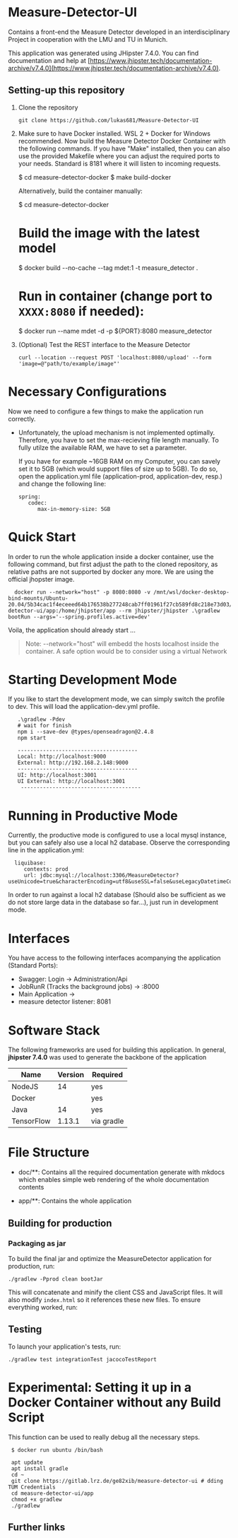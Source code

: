 # Measure-Detector-UI

Contains a front-end the Measure Detector developed in an interdisciplinary Project in cooperation with the LMU and TU in Munich.
 
This application was generated using JHipster 7.4.0. You can find documentation and help at [https://www.jhipster.tech/documentation-archive/v7.4.0](https://www.jhipster.tech/documentation-archive/v7.4.0).

## Setting-up this repository
  
1) Clone the repository

       git clone https://github.com/lukas681/Measure-Detector-UI

2) Make sure to have Docker installed. WSL 2 + Docker for Windows recommended. Now build the Measure Detector Docker Container with the following commands. If you have "Make" installed, then you can also use the provided Makefile where you can adjust the required ports to your needs. Standard is 8181 where it will listen to incoming requests.


      $ cd measure-detector-docker
      $ make build-docker

   Alternatively, build the container manually:


      $ cd measure-detector-docker
      # Build the image with the latest model
      $ docker build --no-cache --tag mdet:1 -t measure_detector .
      # Run in container (change port to `XXXX:8080` if needed):
      $ docker run --name mdet -d -p ${PORT}:8080 measure_detector
   
3) (Optional) Test the REST interface to the Measure Detector

       curl --location --request POST 'localhost:8080/upload' --form 'image=@"path/to/example/image"'

# Necessary Configurations

Now we need to configure a few things to make the application run correctly.

* Unfortunately, the upload mechanism is not implemented optimally. Therefore, you have to set the max-recieving file length manually. To fully utilze the available RAM, we have to set a parameter.

   If you have for example ~16GB RAM on my Computer, you can savely set it to 5GB (which would support files of size up to 5GB). To do so, open the application.yml file (application-prod, application-dev, resp.) and change the following line:


      spring:
         codec:
            max-in-memory-size: 5GB

# Quick Start

In order to run the whole application inside a docker container, use the following command, but first adjust the path to the cloned repository, as relative paths are not supported by docker any more. We are using the official jhopster image.

      docker run --network="host" -p 8080:8080 -v /mnt/wsl/docker-desktop-bind-mounts/Ubuntu-20.04/5b34cac1f4eceeed64b176538b277248cab7ff01961f27cb589fd8c218e73d03/measure-detector-ui/app:/home/jhipster/app --rm jhipster/jhipster .\gradlew bootRun --args='--spring.profiles.active=dev'


Voila, the application should already start ...

> Note: --network="host" will embedd the hosts localhost inside the container. A safe option would be to consider using a virtual Network


# Starting Development Mode
If you like to start the development mode, we can simply switch the profile to dev. This will load the application-dev.yml profile.

       .\gradlew -Pdev
       # wait for finish
       npm i --save-dev @types/openseadragon@2.4.8
       npm start

       --------------------------------------
       Local: http://localhost:9000
       External: http://192.168.2.148:9000
       --------------------------------------
       UI: http://localhost:3001
       UI External: http://localhost:3001
        --------------------------------------

# Running in Productive Mode


Currently, the productive mode is configured to use a local mysql instance, but you can safely also use a local h2 database. Observe the corresponding line in the application.yml:

      liquibase:
         contexts: prod
         url: jdbc:mysql://localhost:3306/MeasureDetector?useUnicode=true&characterEncoding=utf8&useSSL=false&useLegacyDatetimeCode=false&serverTimezone=UTC&createDatabaseIfNotExist=true

In order to run against a local h2 database (Should also be sufficient as we do not store large data in the database so far...), just run in development mode.


# Interfaces

You have access to the following interfaces acompanying the application (Standard Ports):

* Swagger: Login -> Administration/Api
* JobRunR (Tracks the background jobs) -> :8000
* Main Application ->
* measure detector listener: 8081

# Software Stack

The following frameworks are used for building this application. In general, **jhipster 7.4.0** was used to generate the backbone of the application

| Name  	      | Version 	 |   Required	|
|--------------|-----------|---	|
| NodeJS 	     | 14 	      |  yes 	|
| Docker 	     | 	         |  yes 	|
| Java         | 	14       |  yes 	|
| TensorFlow 	 | 1.13.1 	  |   via gradle	|

# File Structure

* doc/**: Contains all the required documentation generate with mkdocs which enables simple web rendering of the whole documentation contents
  
* app/**: Contains the whole application

## Building for production

### Packaging as jar

To build the final jar and optimize the MeasureDetector application for production, run:

```
./gradlew -Pprod clean bootJar
```

This will concatenate and minify the client CSS and JavaScript files. It will also modify `index.html` so it references these new files.
To ensure everything worked, run:

## Testing

To launch your application's tests, run:

```
./gradlew test integrationTest jacocoTestReport
```


# Experimental: Setting it up in a Docker Container without any Build Script

This function can be used to really debug all the necessary steps.

     $ docker run ubuntu /bin/bash

     apt update
     apt install gradle 
     cd ~
     git clone https://gitlab.lrz.de/ge82xib/measure-detector-ui # dding TUM Credentials
     cd measure-detector-ui/app     
     chmod +x gradlew 
     ./gradlew
   
## Further links

[node.js]: https://nodejs.org/
[npm]: https://www.npmjs.com/
[webpack]: https://webpack.github.io/
[browsersync]: https://www.browsersync.io/
[jest]: https://facebook.github.io/jest/
[leaflet]: https://leafletjs.com/
[definitelytyped]: https://definitelytyped.org/
[angular cli]: https://cli.angular.io/
